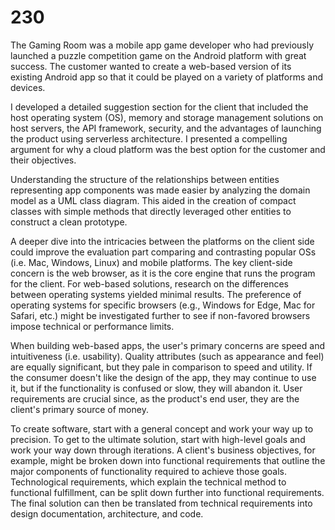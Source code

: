 # 230

The Gaming Room was a mobile app game developer who had previously launched a puzzle competition game on the Android platform with great success. The customer wanted to create a web-based version of its existing Android app so that it could be played on a variety of platforms and devices.

I developed a detailed suggestion section for the client that included the host operating system (OS), memory and storage management solutions on host servers, the API framework, security, and the advantages of launching the product using serverless architecture. I presented a compelling argument for why a cloud platform was the best option for the customer and their objectives.

Understanding the structure of the relationships between entities representing app components was made easier by analyzing the domain model as a UML class diagram. This aided in the creation of compact classes with simple methods that directly leveraged other entities to construct a clean prototype.

A deeper dive into the intricacies between the platforms on the client side could improve the evaluation part comparing and contrasting popular OSs (i.e. Mac, Windows, Linux) and mobile platforms. The key client-side concern is the web browser, as it is the core engine that runs the program for the client. For web-based solutions, research on the differences between operating systems yielded minimal results. The preference of operating systems for specific browsers (e.g., Windows for Edge, Mac for Safari, etc.) might be investigated further to see if non-favored browsers impose technical or performance limits.

When building web-based apps, the user's primary concerns are speed and intuitiveness (i.e. usability). Quality attributes (such as appearance and feel) are equally significant, but they pale in comparison to speed and utility. If the consumer doesn't like the design of the app, they may continue to use it, but if the functionality is confused or slow, they will abandon it. User requirements are crucial since, as the product's end user, they are the client's primary source of money.

To create software, start with a general concept and work your way up to precision. To get to the ultimate solution, start with high-level goals and work your way down through iterations. A client's business objectives, for example, might be broken down into functional requirements that outline the major components of functionality required to achieve those goals. Technological requirements, which explain the technical method to functional fulfillment, can be split down further into functional requirements. The final solution can then be translated from technical requirements into design documentation, architecture, and code.
